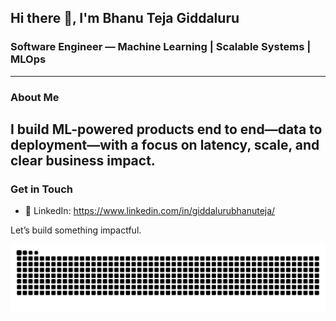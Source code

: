 ## Hi there 👋, I'm Bhanu Teja Giddaluru

### Software Engineer — Machine Learning | Scalable Systems | MLOps

---

### About Me
I build ML-powered products end to end—data to deployment—with a focus on latency, scale, and clear business impact.
---

### Get in Touch
- 👥 LinkedIn: https://www.linkedin.com/in/giddalurubhanuteja/   

Let’s build something impactful.

<picture>
  <source media="(prefers-color-scheme: dark)" srcset="https://raw.githubusercontent.com/Bhanutejagiddaluru/Bhanutejagiddaluru/output/github-snake-dark.svg" />
  <source media="(prefers-color-scheme: light)" srcset="https://raw.githubusercontent.com/Bhanutejagiddaluru/Bhanutejagiddaluru/output/github-snake.svg" />
  <img alt="github-snake" src="https://raw.githubusercontent.com/Bhanutejagiddaluru/Bhanutejagiddaluru/output/github-snake.svg" />
</picture>
